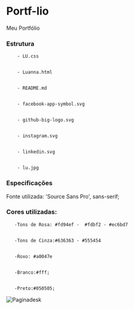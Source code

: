 # Portf-lio
Meu Portfólio

###  Estrutura 
        - LU.css


        - Luanna.html


        - README.md


        - facebook-app-symbol.svg


        - github-big-logo.svg


        - instagram.svg


        - linkedin.svg


        - lu.jpg



### Especificações
Fonte utilizada: 'Source Sans Pro', sans-serif;


### Cores utilizadas:
       -Tons de Rosa: #fd94ef -  #fdbf2 - #ec6bd7


       -Tons de Cinza:#636363 - #555454


       -Roxo: #a0047e


       -Branco:#fff;


       -Preto:#050505;



![Paginadesk](https://user-images.githubusercontent.com/81788948/115162138-2c9df080-a078-11eb-89d0-f08e777b01ae.png)

